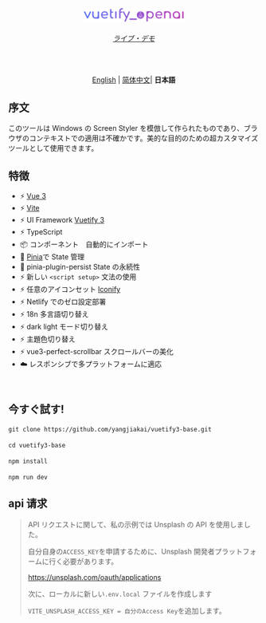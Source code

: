 <p align='center' style="margin-top:80px">
  <img src='/src/assets/logo.svg' alt='Vitesse - Opinionated Vite Starter Template' width='200'/>
</p>

<h6 align='center'>
<a href="https://cool-daifuku-5ec982.netlify.app/">ライブ・デモ</a>
</h6>

<br>

<p align='center'>
<a href="https://github.com/yangjiakai/vuetify3-base/blob/main/README.md">English</a> | <a href="https://github.com/yangjiakai/vuetify3-base/blob/main/README.zh-CN.md">简体中文</a>| <b >日本語</b>
</p>

## 序文

このツールは Windows の Screen Styler を模倣して作られたものであり、ブラウザのコンテキストでの適用は不確かです。美的な目的のための超カスタマイズツールとして使用できます。

## 特徴

- ⚡️ [Vue 3](https://github.com/vuejs/core)
- ⚡️ [Vite](https://github.com/vitejs/vite)
- ⚡️ UI Framework [Vuetify 3](https://next.vuetifyjs.com/en/)
- ⚡️ TypeScript
- 📦 コンポーネント　自動的にインポート
- 🍍 [Pinia](https://pinia.vuejs.org/)で State 管理
- 🍍 pinia-plugin-persist State の永続性
- ⚡️ 新しい `<script setup>` 文法の使用
- ⚡️ 任意のアイコンセット [Iconify](https://icon-sets.iconify.design/)
- ⚡️ Netlify でのゼロ設定部署
- ⚡️ 18n 多言語切り替え
- ⚡️ dark light モード切り替え
- ⚡️ 主題色切り替え
- ⚡️ vue3-perfect-scrollbar スクロールバーの美化
- ☁️ レスポンシブで多プラットフォームに適応

<br>

## 今すぐ試す!

```
git clone https://github.com/yangjiakai/vuetify3-base.git

cd vuetify3-base

npm install

npm run dev
```

## api 请求

> API リクエストに関して、私の示例では Unsplash の API を使用しました。
>
> 自分自身の`ACCESS_KEY`を申請するために、Unsplash 開発者プラットフォームに行く必要があります。
>
> https://unsplash.com/oauth/applications
>
> 次に、ローカルに新しい`.env.local` ファイルを作成します
>
> `VITE_UNSPLASH_ACCESS_KEY = 自分のAccess Key`を追加します。
